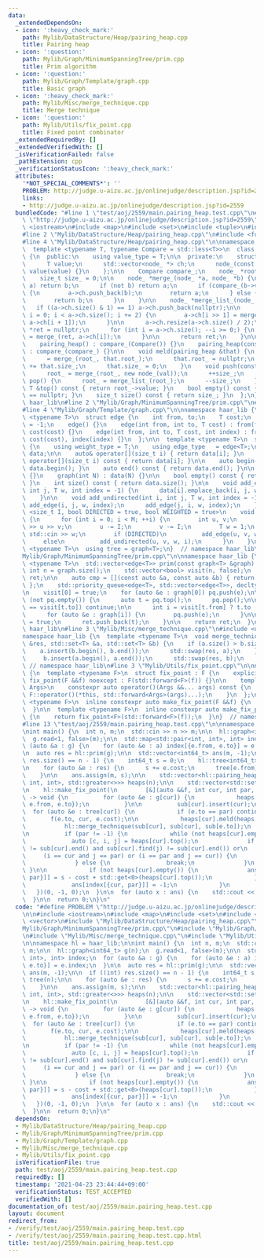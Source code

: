 ```yaml
---
data:
  _extendedDependsOn:
  - icon: ':heavy_check_mark:'
    path: Mylib/DataStructure/Heap/pairing_heap.cpp
    title: Pairing heap
  - icon: ':question:'
    path: Mylib/Graph/MinimumSpanningTree/prim.cpp
    title: Prim algorithm
  - icon: ':question:'
    path: Mylib/Graph/Template/graph.cpp
    title: Basic graph
  - icon: ':heavy_check_mark:'
    path: Mylib/Misc/merge_technique.cpp
    title: Merge technique
  - icon: ':question:'
    path: Mylib/Utils/fix_point.cpp
    title: Fixed point combinator
  _extendedRequiredBy: []
  _extendedVerifiedWith: []
  _isVerificationFailed: false
  _pathExtension: cpp
  _verificationStatusIcon: ':heavy_check_mark:'
  attributes:
    '*NOT_SPECIAL_COMMENTS*': ''
    PROBLEM: http://judge.u-aizu.ac.jp/onlinejudge/description.jsp?id=2559
    links:
    - http://judge.u-aizu.ac.jp/onlinejudge/description.jsp?id=2559
  bundledCode: "#line 1 \"test/aoj/2559/main.pairing_heap.test.cpp\"\n#define PROBLEM\
    \ \"http://judge.u-aizu.ac.jp/onlinejudge/description.jsp?id=2559\"\n\n#include\
    \ <iostream>\n#include <map>\n#include <set>\n#include <tuple>\n#include <vector>\n\
    #line 2 \"Mylib/DataStructure/Heap/pairing_heap.cpp\"\n#include <functional>\n\
    #line 4 \"Mylib/DataStructure/Heap/pairing_heap.cpp\"\n\nnamespace haar_lib {\n\
    \  template <typename T, typename Compare = std::less<T>>\n  class pairing_heap\
    \ {\n  public:\n    using value_type = T;\n\n  private:\n    struct node_ {\n\
    \      T value;\n      std::vector<node_ *> ch;\n      node_(const T &value) :\
    \ value(value) {}\n    };\n\n    Compare compare_;\n    node_ *root_ = nullptr;\n\
    \    size_t size_ = 0;\n\n    node_ *merge_(node_ *a, node_ *b) {\n      if (not\
    \ a) return b;\n      if (not b) return a;\n      if (compare_(b->value, a->value))\
    \ {\n        a->ch.push_back(b);\n        return a;\n      } else {\n        b->ch.push_back(a);\n\
    \        return b;\n      }\n    }\n\n    node_ *merge_list_(node_ *a) {\n   \
    \   if ((a->ch.size() & 1) == 1) a->ch.push_back(nullptr);\n\n      for (size_t\
    \ i = 0; i < a->ch.size(); i += 2) {\n        a->ch[i >> 1] = merge_(a->ch[i],\
    \ a->ch[i + 1]);\n      }\n\n      a->ch.resize(a->ch.size() / 2);\n\n      node_\
    \ *ret = nullptr;\n      for (int i = a->ch.size(); --i >= 0;) {\n        ret\
    \ = merge_(ret, a->ch[i]);\n      }\n\n      return ret;\n    }\n\n  public:\n\
    \    pairing_heap() : compare_(Compare()) {}\n    pairing_heap(const Compare &compare_)\
    \ : compare_(compare_) {}\n\n    void meld(pairing_heap &that) {\n      root_\
    \      = merge_(root_, that.root_);\n      that.root_ = nullptr;\n      size_\
    \ += that.size_;\n      that.size_ = 0;\n    }\n    void push(const T &val) {\n\
    \      root_ = merge_(root_, new node_(val));\n      ++size_;\n    }\n    void\
    \ pop() {\n      root_ = merge_list_(root_);\n      --size_;\n    }\n    const\
    \ T &top() const { return root_->value; }\n    bool empty() const { return root_\
    \ == nullptr; }\n    size_t size() const { return size_; }\n  };\n}  // namespace\
    \ haar_lib\n#line 2 \"Mylib/Graph/MinimumSpanningTree/prim.cpp\"\n#include <queue>\n\
    #line 4 \"Mylib/Graph/Template/graph.cpp\"\n\nnamespace haar_lib {\n  template\
    \ <typename T>\n  struct edge {\n    int from, to;\n    T cost;\n    int index\
    \ = -1;\n    edge() {}\n    edge(int from, int to, T cost) : from(from), to(to),\
    \ cost(cost) {}\n    edge(int from, int to, T cost, int index) : from(from), to(to),\
    \ cost(cost), index(index) {}\n  };\n\n  template <typename T>\n  struct graph\
    \ {\n    using weight_type = T;\n    using edge_type   = edge<T>;\n\n    std::vector<std::vector<edge<T>>>\
    \ data;\n\n    auto& operator[](size_t i) { return data[i]; }\n    const auto&\
    \ operator[](size_t i) const { return data[i]; }\n\n    auto begin() const { return\
    \ data.begin(); }\n    auto end() const { return data.end(); }\n\n    graph()\
    \ {}\n    graph(int N) : data(N) {}\n\n    bool empty() const { return data.empty();\
    \ }\n    int size() const { return data.size(); }\n\n    void add_edge(int i,\
    \ int j, T w, int index = -1) {\n      data[i].emplace_back(i, j, w, index);\n\
    \    }\n\n    void add_undirected(int i, int j, T w, int index = -1) {\n     \
    \ add_edge(i, j, w, index);\n      add_edge(j, i, w, index);\n    }\n\n    template\
    \ <size_t I, bool DIRECTED = true, bool WEIGHTED = true>\n    void read(int M)\
    \ {\n      for (int i = 0; i < M; ++i) {\n        int u, v;\n        std::cin\
    \ >> u >> v;\n        u -= I;\n        v -= I;\n        T w = 1;\n        if (WEIGHTED)\
    \ std::cin >> w;\n        if (DIRECTED)\n          add_edge(u, v, w, i);\n   \
    \     else\n          add_undirected(u, v, w, i);\n      }\n    }\n  };\n\n  template\
    \ <typename T>\n  using tree = graph<T>;\n}  // namespace haar_lib\n#line 5 \"\
    Mylib/Graph/MinimumSpanningTree/prim.cpp\"\n\nnamespace haar_lib {\n  template\
    \ <typename T>\n  std::vector<edge<T>> prim(const graph<T> &graph) {\n    const\
    \ int n = graph.size();\n    std::vector<bool> visit(n, false);\n    std::vector<edge<T>>\
    \ ret;\n\n    auto cmp = [](const auto &a, const auto &b) { return a.cost > b.cost;\
    \ };\n    std::priority_queue<edge<T>, std::vector<edge<T>>, decltype(cmp)> pq(cmp);\n\
    \n    visit[0] = true;\n    for (auto &e : graph[0]) pq.push(e);\n\n    while\
    \ (not pq.empty()) {\n      auto t = pq.top();\n      pq.pop();\n\n      if (visit[t.from]\
    \ == visit[t.to]) continue;\n\n      int i = visit[t.from] ? t.to : t.from;\n\
    \      for (auto &e : graph[i]) {\n        pq.push(e);\n      }\n\n      visit[i]\
    \ = true;\n      ret.push_back(t);\n    }\n\n    return ret;\n  }\n}  // namespace\
    \ haar_lib\n#line 3 \"Mylib/Misc/merge_technique.cpp\"\n#include <utility>\n\n\
    namespace haar_lib {\n  template <typename T>\n  void merge_technique(std::set<T>\
    \ &res, std::set<T> &a, std::set<T> &b) {\n    if (a.size() > b.size()) {\n  \
    \    a.insert(b.begin(), b.end());\n      std::swap(res, a);\n    } else {\n \
    \     b.insert(a.begin(), a.end());\n      std::swap(res, b);\n    }\n  }\n} \
    \ // namespace haar_lib\n#line 3 \"Mylib/Utils/fix_point.cpp\"\n\nnamespace haar_lib\
    \ {\n  template <typename F>\n  struct fix_point : F {\n    explicit constexpr\
    \ fix_point(F &&f) noexcept : F(std::forward<F>(f)) {}\n\n    template <typename...\
    \ Args>\n    constexpr auto operator()(Args &&... args) const {\n      return\
    \ F::operator()(*this, std::forward<Args>(args)...);\n    }\n  };\n\n  template\
    \ <typename F>\n  inline constexpr auto make_fix_point(F &&f) {\n    return fix_point<F>(std::forward<F>(f));\n\
    \  }\n\n  template <typename F>\n  inline constexpr auto make_fix_point(F &f)\
    \ {\n    return fix_point<F>(std::forward<F>(f));\n  }\n}  // namespace haar_lib\n\
    #line 13 \"test/aoj/2559/main.pairing_heap.test.cpp\"\n\nnamespace hl = haar_lib;\n\
    \nint main() {\n  int n, m;\n  std::cin >> n >> m;\n\n  hl::graph<int64_t> g(n);\n\
    \  g.read<1, false>(m);\n\n  std::map<std::pair<int, int>, int> index;\n  for\
    \ (auto &a : g) {\n    for (auto &e : a) index[{e.from, e.to}] = e.index;\n  }\n\
    \n  auto res = hl::prim(g);\n\n  std::vector<int64_t> ans(m, -1);\n\n  if ((int)\
    \ res.size() == n - 1) {\n    int64_t s = 0;\n    hl::tree<int64_t> tree(n);\n\
    \n    for (auto &e : res) {\n      s += e.cost;\n      tree[e.from].push_back(e);\n\
    \    }\n\n    ans.assign(m, s);\n\n    std::vector<hl::pairing_heap<std::tuple<int64_t,\
    \ int, int>, std::greater<>>> heaps(n);\n\n    std::vector<std::set<int>> sub(n);\n\
    \n    hl::make_fix_point(\n        [&](auto &&f, int cur, int par, int64_t cost)\
    \ -> void {\n          for (auto &e : g[cur]) {\n            heaps[cur].push({e.cost,\
    \ e.from, e.to});\n          }\n\n          sub[cur].insert(cur);\n\n        \
    \  for (auto &e : tree[cur]) {\n            if (e.to == par) continue;\n     \
    \       f(e.to, cur, e.cost);\n\n            heaps[cur].meld(heaps[e.to]);\n \
    \           hl::merge_technique(sub[cur], sub[cur], sub[e.to]);\n          }\n\
    \n          if (par != -1) {\n            while (not heaps[cur].empty()) {\n \
    \             auto [c, i, j] = heaps[cur].top();\n              if ((sub[cur].find(i)\
    \ != sub[cur].end() and sub[cur].find(j) != sub[cur].end()) or\n             \
    \     (i == cur and j == par) or (i == par and j == cur)) {\n                heaps[cur].pop();\n\
    \              } else {\n                break;\n              }\n           \
    \ }\n\n            if (not heaps[cur].empty()) {\n              ans[index[{cur,\
    \ par}]] = s - cost + std::get<0>(heaps[cur].top());\n            } else {\n \
    \             ans[index[{cur, par}]] = -1;\n            }\n          }\n     \
    \   })(0, -1, 0);\n  }\n\n  for (auto x : ans) {\n    std::cout << x << std::endl;\n\
    \  }\n\n  return 0;\n}\n"
  code: "#define PROBLEM \"http://judge.u-aizu.ac.jp/onlinejudge/description.jsp?id=2559\"\
    \n\n#include <iostream>\n#include <map>\n#include <set>\n#include <tuple>\n#include\
    \ <vector>\n#include \"Mylib/DataStructure/Heap/pairing_heap.cpp\"\n#include \"\
    Mylib/Graph/MinimumSpanningTree/prim.cpp\"\n#include \"Mylib/Graph/Template/graph.cpp\"\
    \n#include \"Mylib/Misc/merge_technique.cpp\"\n#include \"Mylib/Utils/fix_point.cpp\"\
    \n\nnamespace hl = haar_lib;\n\nint main() {\n  int n, m;\n  std::cin >> n >>\
    \ m;\n\n  hl::graph<int64_t> g(n);\n  g.read<1, false>(m);\n\n  std::map<std::pair<int,\
    \ int>, int> index;\n  for (auto &a : g) {\n    for (auto &e : a) index[{e.from,\
    \ e.to}] = e.index;\n  }\n\n  auto res = hl::prim(g);\n\n  std::vector<int64_t>\
    \ ans(m, -1);\n\n  if ((int) res.size() == n - 1) {\n    int64_t s = 0;\n    hl::tree<int64_t>\
    \ tree(n);\n\n    for (auto &e : res) {\n      s += e.cost;\n      tree[e.from].push_back(e);\n\
    \    }\n\n    ans.assign(m, s);\n\n    std::vector<hl::pairing_heap<std::tuple<int64_t,\
    \ int, int>, std::greater<>>> heaps(n);\n\n    std::vector<std::set<int>> sub(n);\n\
    \n    hl::make_fix_point(\n        [&](auto &&f, int cur, int par, int64_t cost)\
    \ -> void {\n          for (auto &e : g[cur]) {\n            heaps[cur].push({e.cost,\
    \ e.from, e.to});\n          }\n\n          sub[cur].insert(cur);\n\n        \
    \  for (auto &e : tree[cur]) {\n            if (e.to == par) continue;\n     \
    \       f(e.to, cur, e.cost);\n\n            heaps[cur].meld(heaps[e.to]);\n \
    \           hl::merge_technique(sub[cur], sub[cur], sub[e.to]);\n          }\n\
    \n          if (par != -1) {\n            while (not heaps[cur].empty()) {\n \
    \             auto [c, i, j] = heaps[cur].top();\n              if ((sub[cur].find(i)\
    \ != sub[cur].end() and sub[cur].find(j) != sub[cur].end()) or\n             \
    \     (i == cur and j == par) or (i == par and j == cur)) {\n                heaps[cur].pop();\n\
    \              } else {\n                break;\n              }\n           \
    \ }\n\n            if (not heaps[cur].empty()) {\n              ans[index[{cur,\
    \ par}]] = s - cost + std::get<0>(heaps[cur].top());\n            } else {\n \
    \             ans[index[{cur, par}]] = -1;\n            }\n          }\n     \
    \   })(0, -1, 0);\n  }\n\n  for (auto x : ans) {\n    std::cout << x << std::endl;\n\
    \  }\n\n  return 0;\n}\n"
  dependsOn:
  - Mylib/DataStructure/Heap/pairing_heap.cpp
  - Mylib/Graph/MinimumSpanningTree/prim.cpp
  - Mylib/Graph/Template/graph.cpp
  - Mylib/Misc/merge_technique.cpp
  - Mylib/Utils/fix_point.cpp
  isVerificationFile: true
  path: test/aoj/2559/main.pairing_heap.test.cpp
  requiredBy: []
  timestamp: '2021-04-23 23:44:44+09:00'
  verificationStatus: TEST_ACCEPTED
  verifiedWith: []
documentation_of: test/aoj/2559/main.pairing_heap.test.cpp
layout: document
redirect_from:
- /verify/test/aoj/2559/main.pairing_heap.test.cpp
- /verify/test/aoj/2559/main.pairing_heap.test.cpp.html
title: test/aoj/2559/main.pairing_heap.test.cpp
---
```

